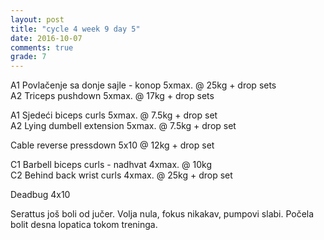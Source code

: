 ```yaml
---
layout: post
title: "cycle 4 week 9 day 5"
date: 2016-10-07
comments: true
grade: 7
---
```


A1 Povlačenje sa donje sajle - konop 5xmax. @ 25kg + drop sets     
A2 Triceps pushdown 5xmax. @ 17kg + drop sets  

A1 Sjedeći biceps curls 5xmax. @ 7.5kg + drop set   
A2 Lying dumbell extension 5xmax. @ 7.5kg + drop set    

Cable reverse pressdown 5x10 @ 12kg + drop set         

C1 Barbell biceps curls - nadhvat 4xmax. @ 10kg    
C2 Behind back wrist curls 4xmax. @ 25kg + drop set     

Deadbug 4x10  

Serattus još boli od jučer. Volja nula, fokus nikakav, pumpovi slabi. Počela bolit desna lopatica tokom treninga.
